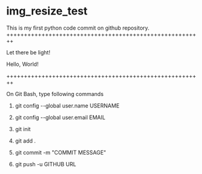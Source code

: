 # img_resize_test
This is my first python code commit on github repository.
++++++++++++++++++++++++++++++++++++++++++++++++++++++++

Let there be light!

Hello, World!

++++++++++++++++++++++++++++++++++++++++++++++++++++++++

On Git Bash, type following commands 

1. git config --global user.name USERNAME
2. git config --global user.email EMAIL

3. git init
4. git add .
5. git commit -m "COMMIT MESSAGE"

6. git push -u GITHUB URL

